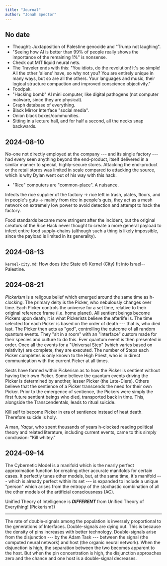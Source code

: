 ```yaml
---
title: "Journal"
author: "Jonah Spector"
---
```


## No date

* Thought: Juxtaposition of Palestine genocide and "Trump not laughing".
* "Seeing how AI is better than 99% of people really shows the importance of the
  remaining 1%" is nonsense.
* Check out MIT liquid neural nets.
* The Traveler ends with this: "You idiots, do the revolution! It's so simple!
  All the other 'aliens' have, so why not you? You are entirely unique in many
  ways, but so are all the others. Your languages and music, their logical
  structure compaction and improved conscience objectivity."
* Foodpak.
* "Hacking bomb" AI mini computer, like digital pathogens (not computer malware,
  since they are physical).
* Graph database of everything.
* Black Mirror Interface "social media".
* Onion black boxes/communities.
* Sitting in a lecture hall, and for half a second, all the necks snap
  backwards.

## 2024-08-10

No-one not directly employed at the company --- and its single factory --- had
every seen anything beyond the end-product, itself delivered in a similar manner
to special, highly-secure stores. Attacking the end-product or the retail stores
was limited in scale compared to attacking the source, which is why Dylan went
out of his way with this hack.

* "Rice" computers are "common-place". A nuisance.

Infects the rice supplier of the factory -> rice left in trash, plates, floors,
and in people's guts -> mainly from rice in people's guts, they act as a mesh
network on extremely low power to avoid detection and attempt to hack the
factory.

Food standards became more stringent after the incident, but the original
creators of the Rice Hack never thought to create a more general payload to
infect entire food supply-chains (although such a thing is likely impossible,
since the payload is limited in its generality).

## 2024-08-13

`kernel-city.md`: How does (the State of) Kernel (City) fit into
Israel--Palestine.

## 2024-08-21

*Pickerism* is a religous belief which emerged around the same time as
h-clocking. The primary deity is the Picker, who nebulously changes over time.
Each Picker controls the universe for a set time, relative to their original
reference frame (i.e. home planet). All sentient beings become Pickers upon
death; it is what Pickerists believe the afterlife is. The time selected for
each Picker is based on the order of death --- that is, who died last. The
Picker then acts as "god", controlling the outcome of all random quantum events.
They "sit in a room" with an "interface" custom made for their species and
culture to do this. Ever quantum event is then presented in order. Once all the
events for a "Universal Step" (which varies based on relativity) are complete,
they are executed. The number of Steps each Picker completes is only known to
the High Priest, who is in direct communication with the current Picker at all
times.

Sects have formed within Pickerism as to how the Picker is sentient without
having their own Picker. Some believe the quantum events driving the Picker is
determined by another, lesser Picker (the Late-Diers). Others believe that the
sentience of a Picker transcends the need for their own Picker. Prior to the
emergence of sentience, the Pickers were simply the first future sentient beings
who died, transported back in time. This, alongside the Transcendentals, leads
to ritual suicide.

Kill self to become Picker in era of sentience instead of heat death. Therefore
suicide is holy.

A man, *Yaqut*, who spent thousands of years h-clocked reading political theory
and related literature, including current events, came to this simply
conclusion: "Kill whitey."

## 2024-09-14

The Cybernetic Model is a manifold which is the nearly perfect approximation
function for creating other accurate manifolds for certain cases. It perfectly
tunes other models, but, at the same time, it's manifold --- which is already
perfect within its set --- is expanded to include a unique "person" which arises
from the entropy of the stochastic combination of all the other models of the
artificial consciousness (AC).

Unified Theory of Intelligence is ***DIFFERENT*** from Unified Theory of
Everything! (Pickerism?)

***

The rate of double-signals among the population is inversely proportional to the
generations of Interfaces. Double-signals are dying out. This is because the
density of pins increases with better technology. Double-signals arise from the
disjunction --- by the Adam Task --- between the signal (the computed neural
network) and host (the organic neural network). When the disjunction is high,
the separation between the two becomes apparent to the host. But when the pin
concentration is high, the disjunction approaches zero and the chance and one
host is a double-signal decreases.

